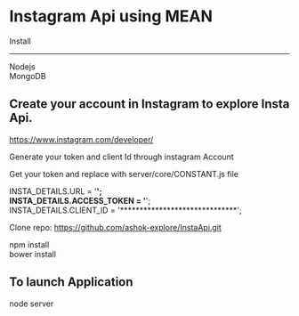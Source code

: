 # Instagram Api using MEAN

Install <br/>
_______

Nodejs<br/>
MongoDB<br/>

Create your account in Instagram to explore Insta Api.<br/>
-----------------------------------------------------
https://www.instagram.com/developer/<br/>

Generate your token and client Id through instagram Account<br/>

Get your token and replace with server/core/CONSTANT.js file<br/>

INSTA_DETAILS.URL = '******************************';<br/>
INSTA_DETAILS.ACCESS_TOKEN = '******************************';<br/>
INSTA_DETAILS.CLIENT_ID = '******************************';<br/>

Clone repo:
https://github.com/ashok-explore/InstaApi.git<br/>

npm install<br/>
bower install<br/>

To launch Application<br/>
---------------------
node server<br/>
